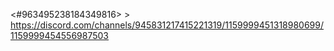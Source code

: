 <#963495238184349816> > https://discord.com/channels/945831217415221319/1159999451318980699/1159999454556987503